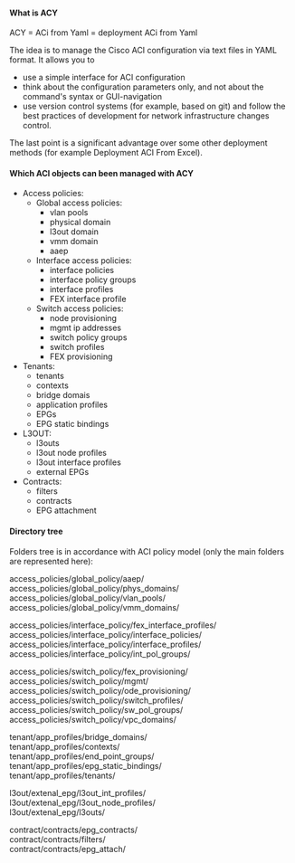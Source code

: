<h4>What is ACY</h4>

ACY = ACi from Yaml = deployment ACi from Yaml

The idea is to manage the Cisco ACI configuration via text files in YAML format. It allows you to
- use a simple interface for ACI configuration
- think about the configuration parameters only, and not about the command's syntax or GUI-navigation
- use version control systems (for example, based on git) and follow the best practices of development for network infrastructure changes control.

The last point is a significant advantage over some other deployment methods (for example Deployment ACI From Excel).

<h4>Which ACI objects can been managed with ACY</h4>

- Access policies:
  - Global access policies:
    - vlan pools
    - physical domain
    - l3out domain
    - vmm domain
    - aaep
  - Interface access policies:
    - interface policies
    - interface policy groups
    - interface profiles
    - FEX interface profile 
  - Switch access policies:
    - node provisioning
    - mgmt ip addresses
    - switch policy groups
    - switch profiles
    - FEX provisioning
- Tenants:
  - tenants
  - contexts 
  - bridge domais
  - application profiles
  - EPGs
  - EPG static bindings
- L3OUT:
  - l3outs
  - l3out node profiles
  - l3out interface profiles
  - external EPGs
- Contracts:
  - filters
  - contracts
  - EPG attachment
  
  
<h4>Directory tree</h4>
  
Folders tree is in accordance with ACI policy model (only the main folders are represented here):

access_policies/global_policy/aaep/</br>
access_policies/global_policy/phys_domains/</br>
access_policies/global_policy/vlan_pools/</br>
access_policies/global_policy/vmm_domains/</br>

access_policies/interface_policy/fex_interface_profiles/</br>
access_policies/interface_policy/interface_policies/</br>
access_policies/interface_policy/interface_profiles/</br>
access_policies/interface_policy/int_pol_groups/</br>

access_policies/switch_policy/fex_provisioning/</br>
access_policies/switch_policy/mgmt/</br>
access_policies/switch_policy/ode_provisioning/</br>
access_policies/switch_policy/switch_profiles/</br>
access_policies/switch_policy/sw_pol_groups/</br>
access_policies/switch_policy/vpc_domains/</br>

tenant/app_profiles/bridge_domains/</br>
tenant/app_profiles/contexts/</br>
tenant/app_profiles/end_point_groups/</br>
tenant/app_profiles/epg_static_bindings/</br>
tenant/app_profiles/tenants/</br>

l3out/extenal_epg/l3out_int_profiles/</br>
l3out/extenal_epg/l3out_node_profiles/</br>
l3out/extenal_epg/l3outs/</br>

contract/contracts/epg_contracts/</br>
contract/contracts/filters/</br>
contract/contracts/epg_attach/</br>

